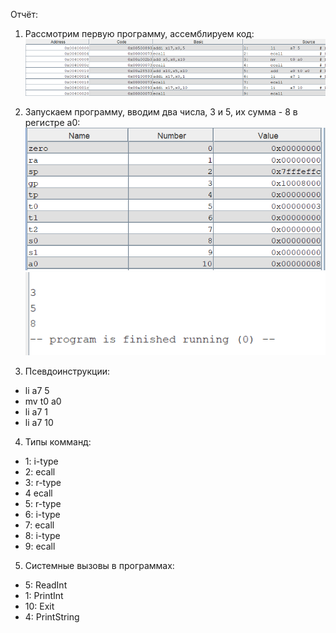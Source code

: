 Отчёт:
1) Рассмотрим первую программу, ассемблируем код:
![](Рисунок1.png)

3) Запускаем программу, вводим два числа, 3 и 5, их сумма - 8 в регистре a0:
![](Рисунок2.png)
![](Рисунок3.png)

4) Псевдоинструкции:
- li      a7 5
- mv      t0 a0
- li      a7 1
- li      a7 10
4) Типы комманд:
  - 1: i-type
  - 2: ecall
  - 3: r-type
  - 4 ecall
  - 5: r-type
  - 6: i-type
  - 7: ecall
  - 8: i-type
  - 9: ecall
5) Системные вызовы в программах:
- 5: ReadInt
- 1: PrintInt
- 10: Exit
- 4: PrintString
